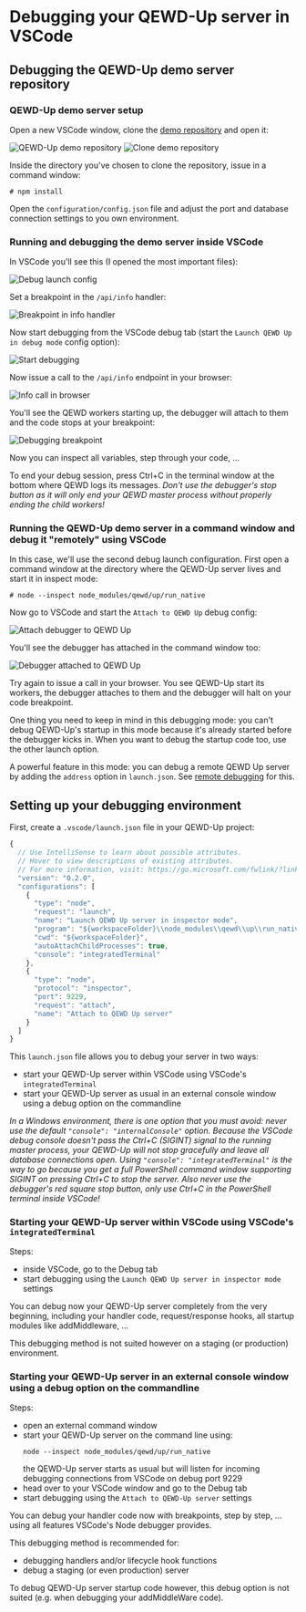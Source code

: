 # Debugging your QEWD-Up server in VSCode

## Debugging the QEWD-Up demo server repository

### QEWD-Up demo server setup

Open a new VSCode window, clone the [demo repository](https://github.com/wdbacker/qewd-up-demo) and open it:

![QEWD-Up demo repository](images/qewd-up-demo-repo.png)
![Clone demo repository](images/qewd-up-demo-clone-repo.png)

Inside the directory you've chosen to clone the repository, issue in a command window:
```
# npm install
```
Open the `configuration/config.json` file and adjust the port and database connection settings to you own environment.

### Running and debugging the demo server inside VSCode

In VSCode you'll see this (I opened the most important files):

![Debug launch config](images/qewd-up-demo-debug-launch.png)

Set a breakpoint in the `/api/info` handler:

![Breakpoint in info handler](images/qewd-up-demo-debug-handler.png)

Now start debugging from the VSCode debug tab (start the `Launch QEWD Up in debug mode` config option):

![Start debugging](images/qewd-up-demo-start-debugging.png)

Now issue a call to the `/api/info` endpoint in your browser:

![Info call in browser](images/qewd-up-demo-browser-info-call.png)

You'll see the QEWD workers starting up, the debugger will attach to them and the code stops at your breakpoint:

![Debugging breakpoint](images/qewd-up-demo-debugging-breakpoint.png)

Now you can inspect all variables, step through your code, ...

To end your debug session, press Ctrl+C in the terminal window at the bottom where QEWD logs its messages. *Don't use the debugger's stop button as it will only end your QEWD master process without properly ending the child workers!*

### Running the QEWD-Up demo server in a command window and debug it "remotely" using VSCode

In this case, we'll use the second debug launch configuration. First open a command window at the directory where the QEWD-Up server lives and start it in inspect mode:
```
# node --inspect node_modules/qewd/up/run_native
```
Now go to VSCode and start the `Attach to QEWD Up` debug config:

![Attach debugger to QEWD Up](images/qewd-up-demo-attach.png)

You'll see the debugger has attached in the command window too:

![Debugger attached to QEWD Up](images/qewd-up-demo-attached.png)

Try again to issue a call in your browser. You see QEWD-Up start its workers, the debugger attaches to them and the debugger will halt on your code breakpoint.

One thing you need to keep in mind in this debugging mode: you can't debug QEWD-Up's startup in this mode because it's already started before the debugger kicks in. When you want to debug the startup code too, use the other launch option. 

A powerful feature in this mode: you can debug a remote QEWD Up server by adding the `address` option in `launch.json`. See [remote debugging](https://code.visualstudio.com/docs/nodejs/nodejs-debugging#_remote-debugging) for this.

## Setting up your debugging environment

First, create a `.vscode/launch.json` file in your QEWD-Up project:

```javascript
{
  // Use IntelliSense to learn about possible attributes.
  // Hover to view descriptions of existing attributes.
  // For more information, visit: https://go.microsoft.com/fwlink/?linkid=830387
  "version": "0.2.0",
  "configurations": [
    {
      "type": "node",
      "request": "launch",
      "name": "Launch QEWD Up server in inspector mode",
      "program": "${workspaceFolder}\\node_modules\\qewd\\up\\run_native",
      "cwd": "${workspaceFolder}",
      "autoAttachChildProcesses": true,
      "console": "integratedTerminal"
    },
    {
      "type": "node",
      "protocol": "inspector",
      "port": 9229,
      "request": "attach",
      "name": "Attach to QEWD Up server"
    }
  ]
}
```
This ``launch.json`` file allows you to debug your server in two ways:
- start your QEWD-Up server within VSCode using VSCode's `integratedTerminal`
- start your QEWD-Up server as usual in an external console window using a debug option on the commandline

*In a Windows environment, there is one option that you must avoid: never use the default `"console": "internalConsole"` option. Because the VSCode debug console doesn't pass the Ctrl+C  (SIGINT) signal to the running master process, your QEWD-Up will not stop gracefully and leave all database connections open. Using `"console": "integratedTerminal"` is the way to go because you get a full PowerShell command window supporting SIGINT on pressing Ctrl+C to stop the server. Also never use the debugger's red square stop button, only use Ctrl+C in the PowerShell terminal inside VSCode!*

### Starting your QEWD-Up server within VSCode using VSCode's `integratedTerminal`

Steps:
- inside VSCode, go to the Debug tab
- start debugging using the `Launch QEWD Up server in inspector mode` settings
  
You can debug now your QEWD-Up server completely from the very beginning, including your handler code, request/response hooks, all startup modules like addMiddleware, ...

This debugging method is not suited however on a staging (or production) environment.

### Starting your QEWD-Up server in an external console window using a debug option on the commandline

Steps:
- open an external command window
- start your QEWD-Up server on the command line using:
  ```
  node --inspect node_modules/qewd/up/run_native
  ```
  the QEWD-Up server starts as usual but will listen for incoming debugging connections from VSCode on debug port 9229
- head over to your VSCode window and go to the Debug tab
- start debugging using the `Attach to QEWD-Up server` settings

You can debug your handler code now with breakpoints, step by step, ... using all features VSCode's Node debugger provides.

This debugging method is recommended for:
- debugging handlers and/or lifecycle hook functions
- debug a staging (or even production) server

To debug QEWD-Up server startup code however, this debug option is not suited (e.g. when debugging your addMiddleWare code).

